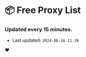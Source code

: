 # :package: Free Proxy List
### Updated every 15 minutes.

- Last updated: `2024-08-16 11:39`

:heart:
